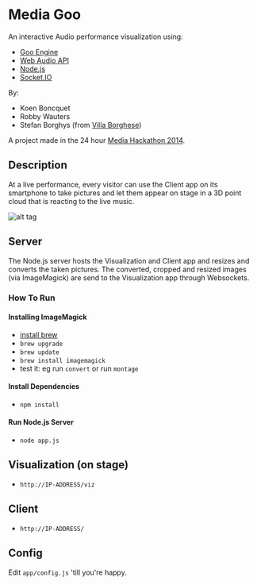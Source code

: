 Media Goo
==============
An interactive Audio performance visualization using:

* [Goo Engine](http://www.gootechnologies.com/)
* [Web Audio API](http://www.w3.org/TR/webaudio/)
* [Node.js](http://nodejs.org/)
* [Socket.IO](http://socket.io/)

By:

* Koen Boncquet
* Robby Wauters
* Stefan Borghys (from [Villa Borghese](http://en.wikipedia.org/wiki/Villa_Borghese_gardens))

A project made in the 24 hour [Media Hackathon 2014](http://mediahackathon.be/).

## Description
At a live performance, every visitor can use the Client app on its smartphone to take pictures and let them appear on stage in a 3D point cloud that is reacting to the live music.

![alt tag](https://raw.github.com/RobbyWauters/MediaGoo/master/server/viz.jpg)

## Server
The Node.js server hosts the Visualization and Client app and resizes and converts the taken pictures.
The converted, cropped and resized images (via ImageMagick) are send to the Visualization app through Websockets.

### How To Run
#### Installing ImageMagick
* [install brew](http://brew.sh/)
* ```brew upgrade```
* ```brew update```
* ```brew install imagemagick```
* test it: eg run ```convert``` or run ```montage```

#### Install Dependencies
* ```npm install```

#### Run Node.js Server
* ```node app.js```


## Visualization (on stage)
* ```http://IP-ADDRESS/viz```

## Client
* ```http://IP-ADDRESS/```

## Config
Edit ```app/config.js``` 'till you're happy.




